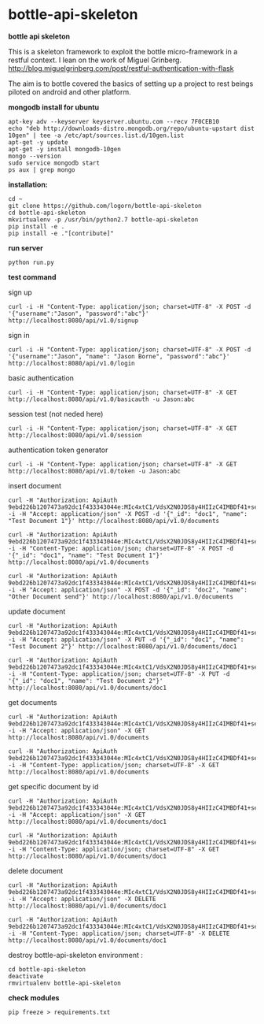 bottle-api-skeleton
===================

**bottle api skeleton**

This is a skeleton framework to exploit the bottle micro-framework in a restful context.
I lean on the work of Miguel Grinberg.
http://blog.miguelgrinberg.com/post/restful-authentication-with-flask

The aim is to bottle covered the basics of setting up a project to rest beings piloted on android and other platform.

**mongodb install for ubuntu**

    apt-key adv --keyserver keyserver.ubuntu.com --recv 7F0CEB10
    echo "deb http://downloads-distro.mongodb.org/repo/ubuntu-upstart dist 10gen" | tee -a /etc/apt/sources.list.d/10gen.list
    apt-get -y update
    apt-get -y install mongodb-10gen
    mongo --version
    sudo service mongodb start
    ps aux | grep mongo

**installation:**

    cd ~
    git clone https://github.com/logorn/bottle-api-skeleton
    cd bottle-api-skeleton
    mkvirtualenv -p /usr/bin/python2.7 bottle-api-skeleton
    pip install -e .
    pip install -e ."[contribute]"

**run server**

    python run.py

**test command**

sign up

	curl -i -H "Content-Type: application/json; charset=UTF-8" -X POST -d '{"username":"Jason", "password":"abc"}' http://localhost:8080/api/v1.0/signup

sign in

	curl -i -H "Content-Type: application/json; charset=UTF-8" -X POST -d '{"username":"Jason", "name": "Jason Borne", "password":"abc"}' http://localhost:8080/api/v1.0/login

basic authentication

	curl -i -H "Content-Type: application/json; charset=UTF-8" -X GET  http://localhost:8080/api/v1.0/basicauth -u Jason:abc

session test (not neded here)

	curl -i -H "Content-Type: application/json; charset=UTF-8" -X GET  http://localhost:8080/api/v1.0/session

authentication token generator

	curl -i -H "Content-Type: application/json; charset=UTF-8" -X GET  http://localhost:8080/api/v1.0/token -u Jason:abc

insert document

	curl -H "Authorization: ApiAuth 9ebd226b1207473a92dc1f433343044e:MIc4xtC1/VdsX2N0JDS8y4HIIzC4IMBDf41+se6zZasTMeNaK7rqowRWUCYPFKfRcwnlO8bebLJ0AANRGhfkwxHl5j9QDDiV26RnJFCTrLgabmDnIanpCeCaT8S/epB6UBO5wd1o5ZSS09O2dgNBgte4vveYjnaBy5iY5K7RFQlPLzBYJbwpHh0s2DiPDExoQPOzvexZMgl5h4M+x+jQWUcnhIvneeVTjNdbjY+/dv2C+gNzXDnHv2G/BlJKt1K81NtxOMhM/uShOkrkTUDi480ZUCZzf2SB8n0kcfas43I69jj55KM4MeeUbgzllh6oPm7d5mNSIapze+hjsowH1q4TZ/Zatye4T5OiRECmZ8USi7RzYeH6plUKSEGWfiwnLwIkiOzigV+GBqqulS94yg==" -i -H "Accept: application/json" -X POST -d '{"_id": "doc1", "name": "Test Document 1"}' http://localhost:8080/api/v1.0/documents

	curl -H "Authorization: ApiAuth 9ebd226b1207473a92dc1f433343044e:MIc4xtC1/VdsX2N0JDS8y4HIIzC4IMBDf41+se6zZasTMeNaK7rqowRWUCYPFKfRcwnlO8bebLJ0AANRGhfkwxHl5j9QDDiV26RnJFCTrLgabmDnIanpCeCaT8S/epB6UBO5wd1o5ZSS09O2dgNBgte4vveYjnaBy5iY5K7RFQlPLzBYJbwpHh0s2DiPDExoQPOzvexZMgl5h4M+x+jQWUcnhIvneeVTjNdbjY+/dv2C+gNzXDnHv2G/BlJKt1K81NtxOMhM/uShOkrkTUDi480ZUCZzf2SB8n0kcfas43I69jj55KM4MeeUbgzllh6oPm7d5mNSIapze+hjsowH1q4TZ/Zatye4T5OiRECmZ8USi7RzYeH6plUKSEGWfiwnLwIkiOzigV+GBqqulS94yg==" -i -H "Content-Type: application/json; charset=UTF-8" -X POST -d '{"_id": "doc1", "name": "Test Document 1"}' http://localhost:8080/api/v1.0/documents

	curl -H "Authorization: ApiAuth 9ebd226b1207473a92dc1f433343044e:MIc4xtC1/VdsX2N0JDS8y4HIIzC4IMBDf41+se6zZasTMeNaK7rqowRWUCYPFKfRcwnlO8bebLJ0AANRGhfkwxHl5j9QDDiV26RnJFCTrLgabmDnIanpCeCaT8S/epB6UBO5wd1o5ZSS09O2dgNBgte4vveYjnaBy5iY5K7RFQlPLzBYJbwpHh0s2DiPDExoQPOzvexZMgl5h4M+x+jQWUcnhIvneeVTjNdbjY+/dv2C+gNzXDnHv2G/BlJKt1K81NtxOMhM/uShOkrkTUDi480ZUCZzf2SB8n0kcfas43I69jj55KM4MeeUbgzllh6oPm7d5mNSIapze+hjsowH1q4TZ/Zatye4T5OiRECmZ8USi7RzYeH6plUKSEGWfiwnLwIkiOzigV+GBqqulS94yg==" -i -H "Accept: application/json" -X POST -d '{"_id": "doc2", "name": "Other Document send"}' http://localhost:8080/api/v1.0/documents

update document

	curl -H "Authorization: ApiAuth 9ebd226b1207473a92dc1f433343044e:MIc4xtC1/VdsX2N0JDS8y4HIIzC4IMBDf41+se6zZasTMeNaK7rqowRWUCYPFKfRcwnlO8bebLJ0AANRGhfkwxHl5j9QDDiV26RnJFCTrLgabmDnIanpCeCaT8S/epB6UBO5wd1o5ZSS09O2dgNBgte4vveYjnaBy5iY5K7RFQlPLzBYJbwpHh0s2DiPDExoQPOzvexZMgl5h4M+x+jQWUcnhIvneeVTjNdbjY+/dv2C+gNzXDnHv2G/BlJKt1K81NtxOMhM/uShOkrkTUDi480ZUCZzf2SB8n0kcfas43I69jj55KM4MeeUbgzllh6oPm7d5mNSIapze+hjsowH1q4TZ/Zatye4T5OiRECmZ8USi7RzYeH6plUKSEGWfiwnLwIkiOzigV+GBqqulS94yg==" -i -H "Accept: application/json" -X PUT -d '{"_id": "doc1", "name": "Test Document 2"}' http://localhost:8080/api/v1.0/documents/doc1

	curl -H "Authorization: ApiAuth 9ebd226b1207473a92dc1f433343044e:MIc4xtC1/VdsX2N0JDS8y4HIIzC4IMBDf41+se6zZasTMeNaK7rqowRWUCYPFKfRcwnlO8bebLJ0AANRGhfkwxHl5j9QDDiV26RnJFCTrLgabmDnIanpCeCaT8S/epB6UBO5wd1o5ZSS09O2dgNBgte4vveYjnaBy5iY5K7RFQlPLzBYJbwpHh0s2DiPDExoQPOzvexZMgl5h4M+x+jQWUcnhIvneeVTjNdbjY+/dv2C+gNzXDnHv2G/BlJKt1K81NtxOMhM/uShOkrkTUDi480ZUCZzf2SB8n0kcfas43I69jj55KM4MeeUbgzllh6oPm7d5mNSIapze+hjsowH1q4TZ/Zatye4T5OiRECmZ8USi7RzYeH6plUKSEGWfiwnLwIkiOzigV+GBqqulS94yg==" -i -H "Content-Type: application/json; charset=UTF-8" -X PUT -d '{"_id": "doc1", "name": "Test Document 2"}' http://localhost:8080/api/v1.0/documents/doc1

get documents

	curl -H "Authorization: ApiAuth 9ebd226b1207473a92dc1f433343044e:MIc4xtC1/VdsX2N0JDS8y4HIIzC4IMBDf41+se6zZasTMeNaK7rqowRWUCYPFKfRcwnlO8bebLJ0AANRGhfkwxHl5j9QDDiV26RnJFCTrLgabmDnIanpCeCaT8S/epB6UBO5wd1o5ZSS09O2dgNBgte4vveYjnaBy5iY5K7RFQlPLzBYJbwpHh0s2DiPDExoQPOzvexZMgl5h4M+x+jQWUcnhIvneeVTjNdbjY+/dv2C+gNzXDnHv2G/BlJKt1K81NtxOMhM/uShOkrkTUDi480ZUCZzf2SB8n0kcfas43I69jj55KM4MeeUbgzllh6oPm7d5mNSIapze+hjsowH1q4TZ/Zatye4T5OiRECmZ8USi7RzYeH6plUKSEGWfiwnLwIkiOzigV+GBqqulS94yg==" -i -H "Accept: application/json" -X GET http://localhost:8080/api/v1.0/documents

	curl -H "Authorization: ApiAuth 9ebd226b1207473a92dc1f433343044e:MIc4xtC1/VdsX2N0JDS8y4HIIzC4IMBDf41+se6zZasTMeNaK7rqowRWUCYPFKfRcwnlO8bebLJ0AANRGhfkwxHl5j9QDDiV26RnJFCTrLgabmDnIanpCeCaT8S/epB6UBO5wd1o5ZSS09O2dgNBgte4vveYjnaBy5iY5K7RFQlPLzBYJbwpHh0s2DiPDExoQPOzvexZMgl5h4M+x+jQWUcnhIvneeVTjNdbjY+/dv2C+gNzXDnHv2G/BlJKt1K81NtxOMhM/uShOkrkTUDi480ZUCZzf2SB8n0kcfas43I69jj55KM4MeeUbgzllh6oPm7d5mNSIapze+hjsowH1q4TZ/Zatye4T5OiRECmZ8USi7RzYeH6plUKSEGWfiwnLwIkiOzigV+GBqqulS94yg==" -i -H "Content-Type: application/json; charset=UTF-8" -X GET http://localhost:8080/api/v1.0/documents

get specific document by id

	curl -H "Authorization: ApiAuth 9ebd226b1207473a92dc1f433343044e:MIc4xtC1/VdsX2N0JDS8y4HIIzC4IMBDf41+se6zZasTMeNaK7rqowRWUCYPFKfRcwnlO8bebLJ0AANRGhfkwxHl5j9QDDiV26RnJFCTrLgabmDnIanpCeCaT8S/epB6UBO5wd1o5ZSS09O2dgNBgte4vveYjnaBy5iY5K7RFQlPLzBYJbwpHh0s2DiPDExoQPOzvexZMgl5h4M+x+jQWUcnhIvneeVTjNdbjY+/dv2C+gNzXDnHv2G/BlJKt1K81NtxOMhM/uShOkrkTUDi480ZUCZzf2SB8n0kcfas43I69jj55KM4MeeUbgzllh6oPm7d5mNSIapze+hjsowH1q4TZ/Zatye4T5OiRECmZ8USi7RzYeH6plUKSEGWfiwnLwIkiOzigV+GBqqulS94yg==" -i -H "Accept: application/json" -X GET http://localhost:8080/api/v1.0/documents/doc1

	curl -H "Authorization: ApiAuth 9ebd226b1207473a92dc1f433343044e:MIc4xtC1/VdsX2N0JDS8y4HIIzC4IMBDf41+se6zZasTMeNaK7rqowRWUCYPFKfRcwnlO8bebLJ0AANRGhfkwxHl5j9QDDiV26RnJFCTrLgabmDnIanpCeCaT8S/epB6UBO5wd1o5ZSS09O2dgNBgte4vveYjnaBy5iY5K7RFQlPLzBYJbwpHh0s2DiPDExoQPOzvexZMgl5h4M+x+jQWUcnhIvneeVTjNdbjY+/dv2C+gNzXDnHv2G/BlJKt1K81NtxOMhM/uShOkrkTUDi480ZUCZzf2SB8n0kcfas43I69jj55KM4MeeUbgzllh6oPm7d5mNSIapze+hjsowH1q4TZ/Zatye4T5OiRECmZ8USi7RzYeH6plUKSEGWfiwnLwIkiOzigV+GBqqulS94yg==" -i -H "Content-Type: application/json; charset=UTF-8" -X GET http://localhost:8080/api/v1.0/documents/doc1

delete document

	curl -H "Authorization: ApiAuth 9ebd226b1207473a92dc1f433343044e:MIc4xtC1/VdsX2N0JDS8y4HIIzC4IMBDf41+se6zZasTMeNaK7rqowRWUCYPFKfRcwnlO8bebLJ0AANRGhfkwxHl5j9QDDiV26RnJFCTrLgabmDnIanpCeCaT8S/epB6UBO5wd1o5ZSS09O2dgNBgte4vveYjnaBy5iY5K7RFQlPLzBYJbwpHh0s2DiPDExoQPOzvexZMgl5h4M+x+jQWUcnhIvneeVTjNdbjY+/dv2C+gNzXDnHv2G/BlJKt1K81NtxOMhM/uShOkrkTUDi480ZUCZzf2SB8n0kcfas43I69jj55KM4MeeUbgzllh6oPm7d5mNSIapze+hjsowH1q4TZ/Zatye4T5OiRECmZ8USi7RzYeH6plUKSEGWfiwnLwIkiOzigV+GBqqulS94yg==" -i -H "Accept: application/json" -X DELETE http://localhost:8080/api/v1.0/documents/doc1

	curl -H "Authorization: ApiAuth 9ebd226b1207473a92dc1f433343044e:MIc4xtC1/VdsX2N0JDS8y4HIIzC4IMBDf41+se6zZasTMeNaK7rqowRWUCYPFKfRcwnlO8bebLJ0AANRGhfkwxHl5j9QDDiV26RnJFCTrLgabmDnIanpCeCaT8S/epB6UBO5wd1o5ZSS09O2dgNBgte4vveYjnaBy5iY5K7RFQlPLzBYJbwpHh0s2DiPDExoQPOzvexZMgl5h4M+x+jQWUcnhIvneeVTjNdbjY+/dv2C+gNzXDnHv2G/BlJKt1K81NtxOMhM/uShOkrkTUDi480ZUCZzf2SB8n0kcfas43I69jj55KM4MeeUbgzllh6oPm7d5mNSIapze+hjsowH1q4TZ/Zatye4T5OiRECmZ8USi7RzYeH6plUKSEGWfiwnLwIkiOzigV+GBqqulS94yg==" -i -H "Content-Type: application/json; charset=UTF-8" -X DELETE http://localhost:8080/api/v1.0/documents/doc1

destroy bottle-api-skeleton environment :

    cd bottle-api-skeleton
    deactivate
    rmvirtualenv bottle-api-skeleton

**check modules**

    pip freeze > requirements.txt
